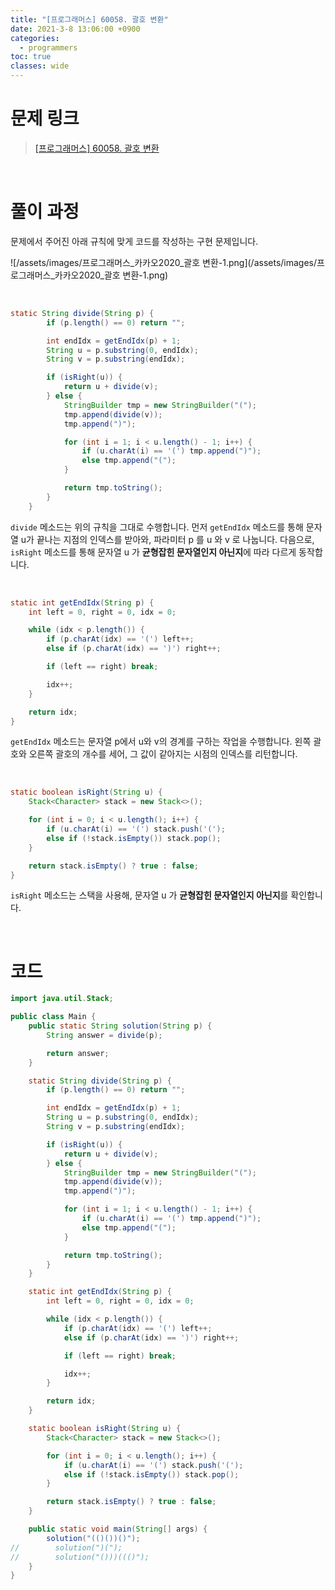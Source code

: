 ```yaml
---
title: "[프로그래머스] 60058. 괄호 변환"
date: 2021-3-8 13:06:00 +0900
categories:
  - programmers
toc: true
classes: wide
---
```


# 문제 링크

> [[프로그래머스] 60058. 괄호 변환](https://programmers.co.kr/learn/courses/30/lessons/60058)

<br>

# 풀이 과정

문제에서 주어진 아래 규칙에 맞게 코드를 작성하는 구현 문제입니다.

![/assets/images/프로그래머스_카카오2020_괄호 변환-1.png](/assets/images/프로그래머스_카카오2020_괄호 변환-1.png)

<br>

```java
static String divide(String p) {
        if (p.length() == 0) return "";

        int endIdx = getEndIdx(p) + 1;
        String u = p.substring(0, endIdx);
        String v = p.substring(endIdx);

        if (isRight(u)) {
            return u + divide(v);
        } else {
            StringBuilder tmp = new StringBuilder("(");
            tmp.append(divide(v));
            tmp.append(")");

            for (int i = 1; i < u.length() - 1; i++) {
                if (u.charAt(i) == '(') tmp.append(")");
                else tmp.append("(");
            }

            return tmp.toString();
        }
    }
```

`divide` 메소드는 위의 규칙을 그대로 수행합니다. 먼저 `getEndIdx` 메소드를 통해 문자열 u가 끝나는 지점의 인덱스를 받아와, 파라미터 p 를 u 와 v 로 나눕니다. 다음으로, `isRight` 메소드를 통해 문자열 u 가 **균형잡힌 문자열인지 아닌지**에 따라 다르게 동작합니다.

<br>

```java
static int getEndIdx(String p) {
    int left = 0, right = 0, idx = 0;

    while (idx < p.length()) {
        if (p.charAt(idx) == '(') left++;
        else if (p.charAt(idx) == ')') right++;

        if (left == right) break;

        idx++;
    }

    return idx;
}
```

`getEndIdx` 메소드는 문자열 p에서 u와 v의 경계를 구하는 작업을 수행합니다. 왼쪽 괄호와 오른쪽 괄호의 개수를 세어, 그 값이 같아지는 시점의 인덱스를 리턴합니다.

<br>

```java
static boolean isRight(String u) {
    Stack<Character> stack = new Stack<>();

    for (int i = 0; i < u.length(); i++) {
        if (u.charAt(i) == '(') stack.push('(');
        else if (!stack.isEmpty()) stack.pop();
    }

    return stack.isEmpty() ? true : false;
}
```

`isRight` 메소드는 스택을 사용해, 문자열 u 가 **균형잡힌 문자열인지 아닌지**를 확인합니다.

<br>

# 코드

```java
import java.util.Stack;

public class Main {
    public static String solution(String p) {
        String answer = divide(p);

        return answer;
    }

    static String divide(String p) {
        if (p.length() == 0) return "";

        int endIdx = getEndIdx(p) + 1;
        String u = p.substring(0, endIdx);
        String v = p.substring(endIdx);

        if (isRight(u)) {
            return u + divide(v);
        } else {
            StringBuilder tmp = new StringBuilder("(");
            tmp.append(divide(v));
            tmp.append(")");

            for (int i = 1; i < u.length() - 1; i++) {
                if (u.charAt(i) == '(') tmp.append(")");
                else tmp.append("(");
            }

            return tmp.toString();
        }
    }

    static int getEndIdx(String p) {
        int left = 0, right = 0, idx = 0;

        while (idx < p.length()) {
            if (p.charAt(idx) == '(') left++;
            else if (p.charAt(idx) == ')') right++;

            if (left == right) break;

            idx++;
        }

        return idx;
    }

    static boolean isRight(String u) {
        Stack<Character> stack = new Stack<>();

        for (int i = 0; i < u.length(); i++) {
            if (u.charAt(i) == '(') stack.push('(');
            else if (!stack.isEmpty()) stack.pop();
        }

        return stack.isEmpty() ? true : false;
    }

    public static void main(String[] args) {
        solution("(()())()");
//        solution(")(");
//        solution("()))((()");
    }
}
```